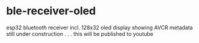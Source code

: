 # ble-receiver-oled
esp32 bluetooth receiver incl. 128x32 oled display showing AVCR metadata
still under construction
.
.
.
this will be published to youtube
